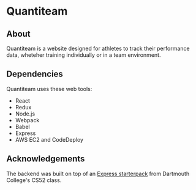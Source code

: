 # Quantiteam

## About
Quantiteam is a website designed for athletes to track their performance data, wheteher training individually or in a team environment.

## Dependencies
Quantiteam uses these web tools:
* React 
* Redux
* Node.js
* Webpack
* Babel
* Express
* AWS EC2 and CodeDeploy

## Acknowledgements
The backend was built on top of an [Express starterpack](https://github.com/dartmouth-cs52/express-babel-starter) from Dartmouth College's CS52 class.
